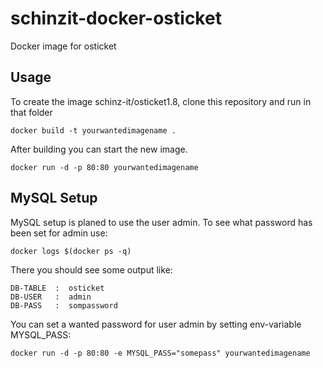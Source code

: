 schinzit-docker-osticket
========================

Docker image for osticket

Usage
-----

To create the image schinz-it/osticket1.8, clone this repository and run in that folder

    docker build -t yourwantedimagename .

After building you can start the new image.

    docker run -d -p 80:80 yourwantedimagename

MySQL Setup
-----------

MySQL setup is planed to use the user admin. To see what password has been set for admin use:

    docker logs $(docker ps -q)

There you should see some output like:

    DB-TABLE  :  osticket
    DB-USER   :  admin
    DB-PASS   :  sompassword

You can set a wanted password for user admin by setting env-variable MYSQL_PASS:

    docker run -d -p 80:80 -e MYSQL_PASS="somepass" yourwantedimagename



